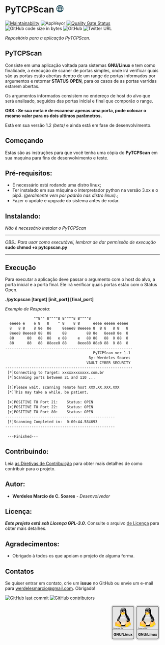 # PyTCPScan <img src="https://github.com/werdelesmarcio/PyTCPScan/blob/main/Images/icon.png" width=25> 

[![Maintainability](https://api.codeclimate.com/v1/badges/3629bc037bdc9dbf4b71/maintainability)](https://codeclimate.com/github/werdelesmarcio/PyTCPScan/maintainability) <img alt="AppVeyor" src="https://img.shields.io/appveyor/ci/werdelesmarcio/PyTCPScan"> [![Quality Gate Status](https://sonarcloud.io/api/project_badges/measure?project=werdelesmarcio_PyTCPScan&metric=alert_status)](https://sonarcloud.io/dashboard?id=werdelesmarcio_PyTCPScan) <img alt="GitHub code size in bytes" src="https://img.shields.io/github/languages/code-size/werdelesmarcio/PyTCPScan"> <img alt="GitHub" src="https://img.shields.io/github/license/werdelesmarcio/PyTCPScan"> <img alt="Twitter URL" src="https://img.shields.io/twitter/url/https/twitter.com/ScorpionInc?style=social">

_Repositório para a aplicação PyTCPScan._

## PyTCPScan
Consiste em uma aplicação voltada para sistemas **GNU/Linux** e tem como finalidade, a 
execução de scaner de portas simples, onde irá verificar quais são as portas estão abertas 
dentro de um range de portas informados por argumentos e retornar **STATUS OPEN**, para os 
casos de as portas varridas estarem abertas. 

Os argumentos informados consistem no endereço de host do alvo que será analisado, seguidos 
das portas inicial e final que comporão o range.

**OBS.: Se sua meta é de escanear apenas uma porta, pode colocar o mesmo valor para 
os dois ultimos parâmetros.**

Está em sua versão 1.2 _(beta)_ e ainda está em fase de desenvolvimento.

## Começando
Estas são as instruções para que você tenha uma cópia do **PyTCPScan** em sua maquina para fins 
de desenvolvimento e teste.

## Pré-requisitos:
* É necessário está rodando uma distro linux;
* Ter instalado em sua máquina o interpretador python na versão 3.xx e o pip3. _(geralmente vem por padrão nas distro linux)_.;
* Fazer o update e upgrade do sistema antes de rodar.

## Instalando:
_Não é necessário instalar o PyTCPScan_

---

_OBS.: Para usar como executável, lembrar de dar permissão de execução_
**sudo chmod +x pytcpscan.py**

---

## Execução 
Para executar a aplicação deve passar o argumento com o host do alvo, a porta inicial
e a porta final. Ele irá verificar quais portas estão com o Status Open.

**./pytcpscan  [target] [init_port] [final_port]**

_Exemplo de Resposta:_

```
             ""8"" 8""""8 8""""8 8""""8                   
  eeeee e    e 8   8    " 8    8 8      eeee eeeee eeeee 
  8   8 8    8 8e  8e     8eeee8 8eeeee 8  8 8   8 8   8 
  8eee8 8eeee8 88  88     88         88 8e   8eee8 8e  8 
  88      88   88  88   e 88     e   88 88   88  8 88  8 
  88      88   88  88eee8 88     8eee88 88e8 88  8 88  8 
----------------------------------------------------------
                                        PyTCPScan ver 1.1
                                      By: Werdeles Soares 
                                     VAULT CYBER SECURITY 
----------------------------------------------------------
 [*]Connecting to Target: xxxxxxxxxxxx.com.br
 [*]Scanning ports between 21 and 110 ...
 
 [!]Please wait, scanning remote host XXX.XX.XXX.XXX
 [*]This may take a while, be patient.
 
 [+]POSITIVE TO Port 21:	Status: OPEN
 [+]POSITIVE TO Port 22:	Status: OPEN
 [+]POSITIVE TO Port 80:	Status: OPEN
--------------------------------------------------
 [!]Scanning Completed in:  0:00:44.584693
--------------------------------------------------

 ---Finished---

```
## Contribuindo:
Leia [as Diretivas de Contribuição](https://github.com/werdelesmarcio/PyTCPScan/blob/master/Archives/CONTRIBUTING.md) para obter mais detalhes de como contribuir para o projeto.

## Autor:
* **Werdeles Marcio de C. Soares** - _Desenvolvedor_

## Licença: 
***Este projeto está sob Licença GPL-3.0.***
Consulte o arquivo [de Licença](https://github.com/werdelesmarcio/PyTCPScan/blob/master/Archives/LICENSE) para obter mais detalhes.

## Agradecimentos:
* Obrigado à todos os que apoiam o projeto de alguma forma.

## Contatos
Se quiser entrar em contato, crie um **issue** no GitHub ou envie um e-mail para werdelesmarcio@gmail.com. Obrigado!

<img alt="GitHub last commit" src="https://img.shields.io/github/last-commit/werdelesmarcio/PyTCPScan?style=for-the-badge">   <img alt="GitHub contributors" src="https://img.shields.io/github/contributors/werdelesmarcio/PyTCPScan?style=for-the-badge">

<img src = "https://github.com/werdelesmarcio/PyTCPScan/blob/main/Images/PoweredByLinux.png?raw=true" width =80 align="Right">
<img src = "https://github.com/werdelesmarcio/PyTCPScan/blob/main/Images/PoweredByLinux.png?raw=true" width =80 align="Right">
